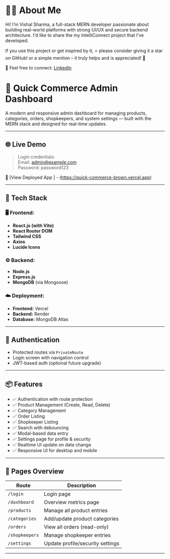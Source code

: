 # 🙋‍♂️ About Me
Hi! I’m Vishal Sharma, a full-stack MERN developer passionate about building real-world platforms with strong UI/UX and secure backend architecture. I'd like to share the my IntelliConnect project that I've developed.

If you use this project or get inspired by it, ⭐ please consider giving it a star on GitHub! or a simple mention – it truly helps and is appreciated! 🙏

💬 Feel free to connect: [LinkedIn](https://www.linkedin.com/in/vishalsharma2003)

# 🛒 Quick Commerce Admin Dashboard

A modern and responsive admin dashboard for managing products, categories, orders, shopkeepers, and system settings — built with the MERN stack and designed for real-time updates.

---

## 🌐 Live Demo

> Login credentials:  
> Email: admin@example.com  
> Password: password123

🔗 [View Deployed App ] - (https://quick-commerce-brown.vercel.app)



---


## 🧰 Tech Stack

### 🖥️ Frontend:
- **React.js (with Vite)**
- **React Router DOM**
- **Tailwind CSS**
- **Axios**
- **Lucide Icons**

### ⚙️ Backend:
- **Node.js**
- **Express.js**
- **MongoDB** (via Mongoose)

### ☁️ Deployment:
- **Frontend:** Vercel
- **Backend:** Render
- **Database:** MongoDB Atlas

---

## 🔐 Authentication

- Protected routes via `PrivateRoute`
- Login screen with navigation control
- JWT-based auth (optional future upgrade)

---

## 📦 Features

- ✅ Authentication with route protection
- ✅ Product Management (Create, Read, Delete)
- ✅ Category Management
- ✅ Order Listing
- ✅ Shopkeeper Listing
- ✅ Search with debouncing
- ✅ Modal-based data entry
- ✅ Settings page for profile & security
- ✅ Realtime UI update on data change
- ✅ Responsive UI for desktop and mobile

---

## 🧪 Pages Overview

| Route             | Description                        |
|------------------|------------------------------------|
| `/login`          | Login page                         |
| `/dashboard`      | Overview metrics page              |
| `/products`       | Manage all product entries         |
| `/categories`     | Add/update product categories      |
| `/orders`         | View all orders (read-only)        |
| `/shopkeepers`    | Manage shopkeeper entries          |
| `/settings`       | Update profile/security settings   |

---


